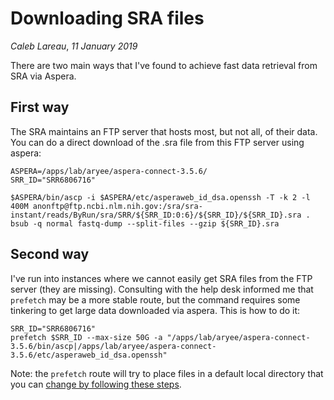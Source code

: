 # Downloading SRA files

_Caleb Lareau_, *11 January 2019*

There are two main ways that I've found to achieve fast data retrieval from SRA via Aspera. 

## First way

The SRA maintains an FTP server that hosts most, but not all, of their data. You can 
do a direct download of the .sra file from this FTP server using aspera:

```
ASPERA=/apps/lab/aryee/aspera-connect-3.5.6/
SRR_ID="SRR6806716"

$ASPERA/bin/ascp -i $ASPERA/etc/asperaweb_id_dsa.openssh -T -k 2 -l 400M anonftp@ftp.ncbi.nlm.nih.gov:/sra/sra-instant/reads/ByRun/sra/SRR/${SRR_ID:0:6}/${SRR_ID}/${SRR_ID}.sra .
bsub -q normal fastq-dump --split-files --gzip ${SRR_ID}.sra
```

## Second way

I've run into instances where we cannot easily get SRA files from the FTP server (they are missing). 
Consulting with the help desk informed me that `prefetch` may be a more stable route, but the command
requires some tinkering to get large data downloaded via aspera. This is how to do it:

```
SRR_ID="SRR6806716"
prefetch $SRR_ID --max-size 50G -a "/apps/lab/aryee/aspera-connect-3.5.6/bin/ascp|/apps/lab/aryee/aspera-connect-3.5.6/etc/asperaweb_id_dsa.openssh"
```

Note: the `prefetch` route will try to place files in a default local directory that you can 
[change by following these steps](https://www.biostars.org/p/175096/).

<br><br>